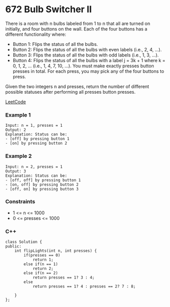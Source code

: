 # 672  Bulb Switcher II

There is a room with n bulbs labeled from 1 to n that all are turned on initially, and four buttons on the wall. Each of the four buttons has a different functionality where:

* Button 1: Flips the status of all the bulbs.
* Button 2: Flips the status of all the bulbs with even labels (i.e., 2, 4, ...).
* Button 3: Flips the status of all the bulbs with odd labels (i.e., 1, 3, ...).
* Button 4: Flips the status of all the bulbs with a label j = 3k + 1 where k = 0, 1, 2, ... (i.e., 1, 4, 7, 10, ...).
You must make exactly presses button presses in total. For each press, you may pick any of the four buttons to press.

Given the two integers n and presses, return the number of different possible statuses after performing all presses button presses.

  
[LeetCode](https://leetcode.cn/problems/bulb-switcher-ii/)

### Example 1

```
Input: n = 1, presses = 1
Output: 2
Explanation: Status can be:
- [off] by pressing button 1
- [on] by pressing button 2
```
### Example 2

```
Input: n = 2, presses = 1
Output: 3
Explanation: Status can be:
- [off, off] by pressing button 1
- [on, off] by pressing button 2
- [off, on] by pressing button 3
```


### Constraints

* 1 <= n <= 1000
* 0 <= presses <= 1000

### C++ 

```
class Solution {
public:
    int flipLights(int n, int presses) {
        if(presses == 0)
            return 1;
        else if(n == 1)
            return 2;
        else if(n == 2)
            return presses == 1? 3 : 4;
        else
            return presses == 1? 4 : presses == 2? 7 : 8;

    }
};
```